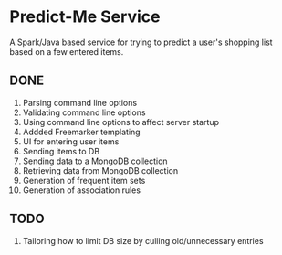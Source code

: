 # Predict-Me Service
A Spark/Java based service for trying to predict a user's shopping list based on a few entered items.

## DONE
1. Parsing command line options
2. Validating command line options
3. Using command line options to affect server startup
4. Addded Freemarker templating
5. UI for entering user items
6. Sending items to DB
7. Sending data to a MongoDB collection
8. Retrieving data from MongoDB collection
9. Generation of frequent item sets
10. Generation of association rules

## TODO

1. Tailoring how to limit DB size by culling old/unnecessary entries